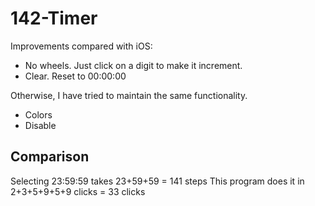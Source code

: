 # 142-Timer

Improvements compared with iOS:

* No wheels. Just click on a digit to make it increment.
* Clear. Reset to 00:00:00

Otherwise, I have tried to maintain the same functionality.

* Colors
* Disable

## Comparison

Selecting 23:59:59 takes 23+59+59 = 141 steps
This program does it in 2+3+5+9+5+9 clicks = 33 clicks